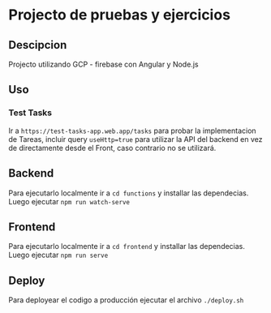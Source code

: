 # Projecto de pruebas y ejercicios

## Descipcion
Projecto utilizando GCP - firebase con Angular y Node.js

## Uso

### Test Tasks
Ir a `https://test-tasks-app.web.app/tasks` para probar la implementacion de Tareas, incluir query `useHttp=true` para utilizar la API del backend en vez de directamente desde el Front, caso contrario no se utilizará.
## Backend
Para ejecutarlo localmente ir a `cd functions` y installar las dependecias. Luego ejecutar `npm run watch-serve`

## Frontend
Para ejecutarlo localmente ir a `cd frontend` y installar las dependecias. Luego ejecutar `npm run serve`

## Deploy
Para deployear el codigo a producción ejecutar el archivo `./deploy.sh`
